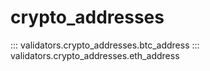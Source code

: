 # crypto_addresses

::: validators.crypto_addresses.btc_address
::: validators.crypto_addresses.eth_address
